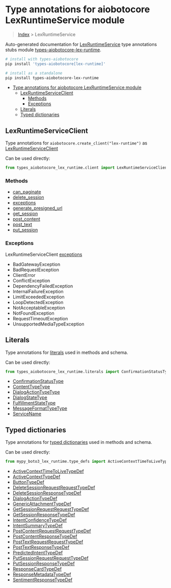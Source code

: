 <a id="type-annotations-for-aiobotocore-lexruntimeservice-module"></a>

# Type annotations for aiobotocore LexRuntimeService module

> [Index](..) > LexRuntimeService

Auto-generated documentation for
[LexRuntimeService](https://boto3.amazonaws.com/v1/documentation/api/latest/reference/services/lex-runtime.html#LexRuntimeService)
type annotations stubs module
[types-aiobotocore-lex-runtime](https://pypi.org/project/types-aiobotocore-lex-runtime/).

```bash
# install with types-aiobotocore
pip install 'types-aiobotocore[lex-runtime]'

# install as a standalone
pip install types-aiobotocore-lex-runtime
```

- [Type annotations for aiobotocore LexRuntimeService module](#type-annotations-for-aiobotocore-lexruntimeservice-module)
  - [LexRuntimeServiceClient](#lexruntimeserviceclient)
    - [Methods](#methods)
    - [Exceptions](#exceptions)
  - [Literals](#literals)
  - [Typed dictionaries](#typed-dictionaries)

<a id="lexruntimeserviceclient"></a>

## LexRuntimeServiceClient

Type annotations for `aiobotocore.create_client("lex-runtime")` as
[LexRuntimeServiceClient](./client.md)

Can be used directly:

```python
from types_aiobotocore_lex_runtime.client import LexRuntimeServiceClient
```

<a id="methods"></a>

### Methods

- [can_paginate](./client.md#can_paginate)
- [delete_session](./client.md#delete_session)
- [exceptions](./client.md#exceptions)
- [generate_presigned_url](./client.md#generate_presigned_url)
- [get_session](./client.md#get_session)
- [post_content](./client.md#post_content)
- [post_text](./client.md#post_text)
- [put_session](./client.md#put_session)

<a id="exceptions"></a>

### Exceptions

LexRuntimeServiceClient [exceptions](./client.md#exceptions)

- BadGatewayException
- BadRequestException
- ClientError
- ConflictException
- DependencyFailedException
- InternalFailureException
- LimitExceededException
- LoopDetectedException
- NotAcceptableException
- NotFoundException
- RequestTimeoutException
- UnsupportedMediaTypeException

<a id="literals"></a>

## Literals

Type annotations for [literals](./literals.md) used in methods and schema.

Can be used directly:

```python
from types_aiobotocore_lex_runtime.literals import ConfirmationStatusType, ...
```

- [ConfirmationStatusType](./literals.md#confirmationstatustype)
- [ContentTypeType](./literals.md#contenttypetype)
- [DialogActionTypeType](./literals.md#dialogactiontypetype)
- [DialogStateType](./literals.md#dialogstatetype)
- [FulfillmentStateType](./literals.md#fulfillmentstatetype)
- [MessageFormatTypeType](./literals.md#messageformattypetype)
- [ServiceName](./literals.md#servicename)

<a id="typed-dictionaries"></a>

## Typed dictionaries

Type annotations for [typed dictionaries](./type_defs.md) used in methods and
schema.

Can be used directly:

```python
from mypy_boto3_lex_runtime.type_defs import ActiveContextTimeToLiveTypeDef, ...
```

- [ActiveContextTimeToLiveTypeDef](./type_defs.md#activecontexttimetolivetypedef)
- [ActiveContextTypeDef](./type_defs.md#activecontexttypedef)
- [ButtonTypeDef](./type_defs.md#buttontypedef)
- [DeleteSessionRequestRequestTypeDef](./type_defs.md#deletesessionrequestrequesttypedef)
- [DeleteSessionResponseTypeDef](./type_defs.md#deletesessionresponsetypedef)
- [DialogActionTypeDef](./type_defs.md#dialogactiontypedef)
- [GenericAttachmentTypeDef](./type_defs.md#genericattachmenttypedef)
- [GetSessionRequestRequestTypeDef](./type_defs.md#getsessionrequestrequesttypedef)
- [GetSessionResponseTypeDef](./type_defs.md#getsessionresponsetypedef)
- [IntentConfidenceTypeDef](./type_defs.md#intentconfidencetypedef)
- [IntentSummaryTypeDef](./type_defs.md#intentsummarytypedef)
- [PostContentRequestRequestTypeDef](./type_defs.md#postcontentrequestrequesttypedef)
- [PostContentResponseTypeDef](./type_defs.md#postcontentresponsetypedef)
- [PostTextRequestRequestTypeDef](./type_defs.md#posttextrequestrequesttypedef)
- [PostTextResponseTypeDef](./type_defs.md#posttextresponsetypedef)
- [PredictedIntentTypeDef](./type_defs.md#predictedintenttypedef)
- [PutSessionRequestRequestTypeDef](./type_defs.md#putsessionrequestrequesttypedef)
- [PutSessionResponseTypeDef](./type_defs.md#putsessionresponsetypedef)
- [ResponseCardTypeDef](./type_defs.md#responsecardtypedef)
- [ResponseMetadataTypeDef](./type_defs.md#responsemetadatatypedef)
- [SentimentResponseTypeDef](./type_defs.md#sentimentresponsetypedef)
